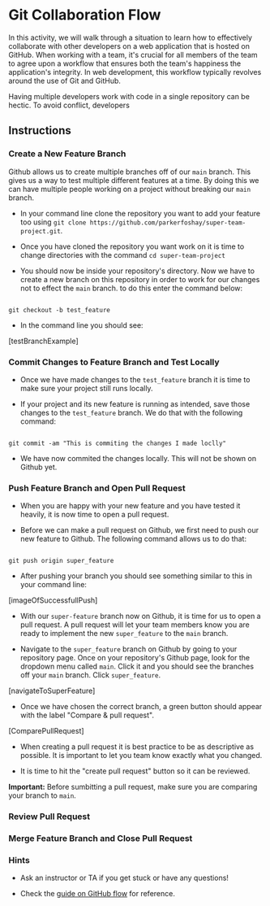 # Git Collaboration Flow

In this activity, we will walk through a situation to learn how to effectively collaborate with other developers on a web application that is hosted on GitHub. When working with a team, it's crucial for all members of the team to agree upon a workflow that ensures both the team's happiness the application's integrity. In web development, this workflow typically revolves around the use of Git and GitHub.

Having multiple developers work with code in a single repository can be hectic. To avoid conflict, developers 

## Instructions

### Create a New Feature Branch
Github allows us to create multiple branches off of our `main` branch. This gives us a way to test multiple different features at a time. By doing this we can have multiple people working on a project without breaking our `main` branch.

* In your command line clone the repository you want to add your feature too using `git clone https://github.com/parkerfoshay/super-team-project.git`.

* Once you have cloned the repository you want work on it is time to change directories with the command `cd super-team-project`

* You should now be inside your repository's directory. Now we have to create a new branch on this repository in order to work for our changes not to effect the `main` branch. to do this enter the command below:

<code>
git checkout -b test_feature
</code>

* In the command line you should see:

[testBranchExample]


### Commit Changes to Feature Branch and Test Locally

* Once we have made changes to the `test_feature` branch it is time to make sure your project still runs locally.

* If your project and its new feature is running as intended, save those changes to the `test_feature` branch. We do that with the following command:

<code>
git commit -am "This is commiting the changes I made loclly"
</code>

* We have now commited the changes locally. This will not be shown on Github yet.

### Push Feature Branch and Open Pull Request

* When you are happy with your new feature and you have tested it heavily, it is now time to open a pull request.

* Before we can make a pull request on Github, we first need to push our new feature to Github. The following command allows us to do that:

<code>
git push origin super_feature
</code>

* After pushing your branch you should see something similar to this in your command line:

[imageOfSuccessfullPush]

* With our `super-feature` branch now on Github, it is time for us to open a pull request. A pull request will let your team members know you are ready to implement the new `super_feature` to the `main` branch.

* Navigate to the `super_feature` branch on Github by going to your repository page. Once on your repository's Github page, look for the dropdown menu called `main`. Click it and you should see the branches off your `main` branch. Click `super_feature`.

[navigateToSuperFeature]

* Once we have chosen the correct branch, a green button should appear with the label "Compare & pull request".

[ComparePullRequest]

* When creating a pull request it is best practice to be as descriptive as possible. It is important to let you team know exactly what you changed. 

* It is time to hit the "create pull request" button so it can be reviewed.

**Important:** Before sumbitting a pull request, make sure you are comparing your branch to `main`.

### Review Pull Request

### Merge Feature Branch and Close Pull Request

### Hints

* Ask an instructor or TA if you get stuck or have any questions!

* Check the [guide on GitHub flow](https://guides.github.com/introduction/flow/) for reference.
